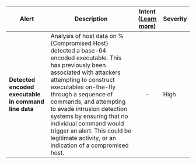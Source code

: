 |Alert|Description|Intent ([Learn more](#intentions))|Severity|
|----|----|:----:|--|
|**Detected encoded executable in command line data**|Analysis of host data on %{Compromised Host} detected a base-64 encoded executable. This has previously been associated with attackers attempting to construct executables on-the-fly through a sequence of commands, and attempting to evade intrusion detection systems by ensuring that no individual command would trigger an alert. This could be legitimate activity, or an indication of a compromised host.|-|High|
